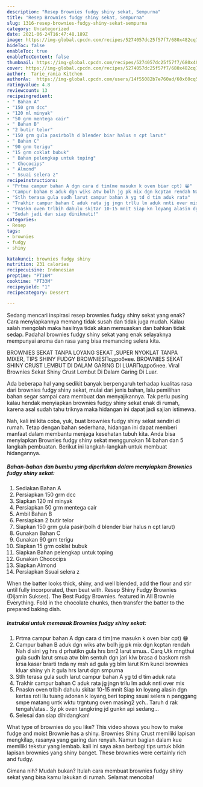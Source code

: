 ```yaml
---
description: "Resep Brownies fudgy shiny sekat, Sempurna"
title: "Resep Brownies fudgy shiny sekat, Sempurna"
slug: 1316-resep-brownies-fudgy-shiny-sekat-sempurna
category: Uncategorized
date: 2021-06-24T16:47:48.189Z
image: https://img-global.cpcdn.com/recipes/5274057dc25f57f7/680x482cq70/brownies-fudgy-shiny-sekat-foto-resep-utama.jpg
hideToc: false
enableToc: true
enableTocContent: false
thumbnail: https://img-global.cpcdn.com/recipes/5274057dc25f57f7/680x482cq70/brownies-fudgy-shiny-sekat-foto-resep-utama.jpg
cover: https://img-global.cpcdn.com/recipes/5274057dc25f57f7/680x482cq70/brownies-fudgy-shiny-sekat-foto-resep-utama.jpg
author:  Tarie_rania Kitchen
authorAv:  https://img-global.cpcdn.com/users/14f55082b7e760ad/60x60cq50/avatar.jpg
ratingvalue: 4.8
reviewcount: 13
recipeingredient:
- " Bahan A"
- "150 grm dcc"
- "120 ml minyak"
- "50 grm mentega cair"
- " Bahan B"
- "2 butir telor"
- "150 grm gula pasirbolh d blender biar halus n cpt larut"
- " Bahan C"
- "90 grm terigu"
- "15 grm coklat bubuk"
- " Bahan pelengkap untuk toping"
- " Chococips"
- " Almond"
- " Ssuai selera z"
recipeinstructions:
- "Prtma campur bahan A dgn cara d tim(me masukn k oven biar cpt) 😁"
- "Campur bahan B aduk dgn wiks atw bolh jg pk mix dgn kcptan rendah Nah d sini yg hrs d prhatikn gula hrs bnr2 larut smua..  Carq Utk mngthui gula sudh larut smua atw blm sentuh dgn jari klw brasa d baskom msh krsa kasar brarti tnda ny msh ad gula yg blm larut Krn kunci brownies kluar shiny yh it gula hrs larut dgn smpurna"
- "Stlh terasa gula sudh larut campur bahan A yg td d tim aduk rata"
- "Trakhir campur bahan C aduk rata jg jngn trllu lm aduk nnti over mix"
- "Pnaskn oven trlbih dahulu skitar 10-15 mnit Siap kn loyang alasin dgn kertas roti llu tuang adonan k loyang,beri toping ssuai selera n panggang smpe matang untk wktu trgntung oven masing2 ych.. Taruh d rak tengah/atas.. Sy pk oven tangkring jd gunkn api sedang..."
- "Sudah jadi dan siap dinikmati!"
categories:
- Resep
tags:
- brownies
- fudgy
- shiny

katakunci: brownies fudgy shiny 
nutrition: 231 calories
recipecuisine: Indonesian
preptime: "PT16M"
cooktime: "PT33M"
recipeyield: "1"
recipecategory: Dessert

---
```



Sedang mencari inspirasi resep brownies fudgy shiny sekat yang enak? Cara menyiapkannya memang tidak susah dan tidak juga mudah. Kalau salah mengolah maka hasilnya tidak akan memuaskan dan bahkan tidak sedap. Padahal brownies fudgy shiny sekat yang enak selayaknya mempunyai aroma dan rasa yang bisa memancing selera kita.


BROWNIES SEKAT TANPA LOYANG SEKAT ,SUPER NYOKLAT TANPA MIXER, TIPS SHINY FUDGY BROWNIESПодробнее. BROWNIES SEKAT SHINY CRUST LEMBUT DI DALAM GARING DI LUARПодробнее. Viral Brownies Sekat Shiny Crust Lembut Di Dalam Garing Di Luar.

Ada beberapa hal yang sedikit banyak berpengaruh terhadap kualitas rasa dari brownies fudgy shiny sekat, mulai dari jenis bahan, lalu pemilihan bahan segar sampai cara membuat dan menyajikannya. Tak perlu pusing kalau hendak menyiapkan brownies fudgy shiny sekat enak di rumah, karena asal sudah tahu triknya maka hidangan ini dapat jadi sajian istimewa.


Nah, kali ini kita coba, yuk, buat brownies fudgy shiny sekat sendiri di rumah. Tetap dengan bahan sederhana, hidangan ini dapat memberi manfaat dalam membantu menjaga kesehatan tubuh kita. Anda bisa menyiapkan Brownies fudgy shiny sekat menggunakan 14 bahan dan 5 langkah pembuatan. Berikut ini langkah-langkah untuk membuat hidangannya.

<!--inarticleads1-->

##### Bahan-bahan dan bumbu yang diperlukan dalam menyiapkan Brownies fudgy shiny sekat:

1. Sediakan  Bahan A
1. Persiapkan 150 grm dcc
1. Siapkan 120 ml minyak
1. Persiapkan 50 grm mentega cair
1. Ambil  Bahan B
1. Persiapkan 2 butir telor
1. Siapkan 150 grm gula pasir(bolh d blender biar halus n cpt larut)
1. Gunakan  Bahan C
1. Gunakan 90 grm terigu
1. Siapkan 15 grm coklat bubuk
1. Siapkan  Bahan pelengkap untuk toping
1. Gunakan  Chococips
1. Siapkan  Almond
1. Persiapkan  Ssuai selera z


When the batter looks thick, shiny, and well blended, add the flour and stir until fully incorporated, then beat with. Resep Shiny Fudgy Brownies (Dijamin Sukses). The Best Fudgy Brownies. featured in All Brownie Everything. Fold in the chocolate chunks, then transfer the batter to the prepared baking dish. 

<!--inarticleads2-->

##### Instruksi untuk memasak Brownies fudgy shiny sekat:

1. Prtma campur bahan A dgn cara d tim(me masukn k oven biar cpt) 😁
1. Campur bahan B aduk dgn wiks atw bolh jg pk mix dgn kcptan rendah Nah d sini yg hrs d prhatikn gula hrs bnr2 larut smua..  Carq Utk mngthui gula sudh larut smua atw blm sentuh dgn jari klw brasa d baskom msh krsa kasar brarti tnda ny msh ad gula yg blm larut Krn kunci brownies kluar shiny yh it gula hrs larut dgn smpurna
1. Stlh terasa gula sudh larut campur bahan A yg td d tim aduk rata
1. Trakhir campur bahan C aduk rata jg jngn trllu lm aduk nnti over mix
1. Pnaskn oven trlbih dahulu skitar 10-15 mnit Siap kn loyang alasin dgn kertas roti llu tuang adonan k loyang,beri toping ssuai selera n panggang smpe matang untk wktu trgntung oven masing2 ych.. Taruh d rak tengah/atas.. Sy pk oven tangkring jd gunkn api sedang...
1. Selesai dan siap dihidangkan!

What type of brownies do you like? This video shows you how to make fudge and moist Brownie has a shiny. Brownies Shiny Crust memiliki lapisan mengkilap, rasanya yang garing dan renyah. Namun bagian dalam kue memiliki tekstur yang lembab. kali ini saya akan berbagi tips untuk bikin lapisan brownies yang shiny banget. These brownies were certainly rich and fudgy. 

Gimana nih? Mudah bukan? Itulah cara membuat brownies fudgy shiny sekat yang bisa kamu lakukan di rumah. Selamat mencoba!
